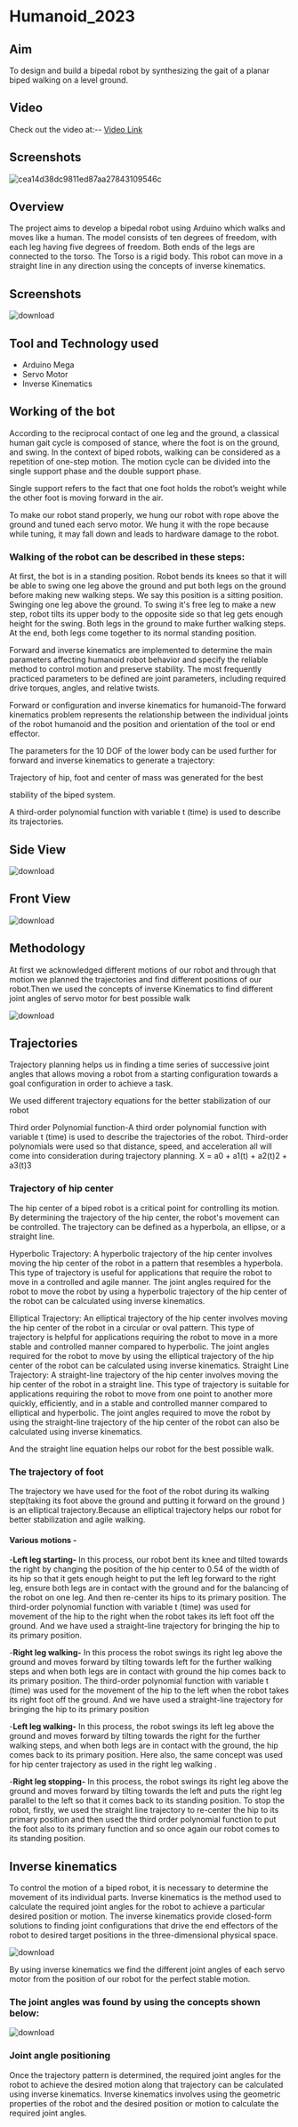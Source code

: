 # Humanoid_2023

## Aim
To design and build a bipedal robot by synthesizing the gait of a planar biped walking on a level ground.

## Video

Check out the video at:--  [Video Link](https://youtu.be/dXhq2luH1s8?si=D4JbMoWYA-oqK67P)

## Screenshots
![cea14d38dc9811ed87aa27843109546c](https://github.com/user-attachments/assets/7a1a9d75-2030-45a0-b901-0e3af0fd96e8)

## Overview
The project aims to develop a bipedal robot using Arduino which walks and moves  like a human. The model consists of ten degrees of freedom, with each leg having five degrees of freedom. Both ends of the legs are connected to the torso. The Torso is a rigid body. This robot can move in a straight line in any direction using the concepts of inverse kinematics.


## Screenshots
![download](https://github.com/user-attachments/assets/8b85455b-fb86-4059-99dc-9f1a102ccdb3)

## Tool and Technology used
- Arduino Mega
- Servo Motor
- Inverse Kinematics

## Working of the bot

According to the reciprocal contact of one leg and the ground, a classical human gait cycle is composed of stance, where the foot is on the ground, and swing. In the context of biped robots, walking can be considered as a repetition of one-step motion. The motion cycle can be divided into the single support phase and the double support phase.

Single support refers to the fact that one foot holds the robot’s weight while the other foot is moving forward in the air.

To make our robot stand properly, we hung our robot with rope above the ground and tuned each servo motor. We hung it with the rope because while tuning, it may fall down and leads to hardware damage to the robot.

 

### Walking of the robot can be described in these steps:

At first, the bot is in a standing position.
Robot bends its knees so that it will be able to  swing one leg above the ground and put both legs on the ground before making new walking steps. We say this position is a sitting position. 
Swinging one leg above the ground. To swing it's free leg to make a new step, robot tilts its upper body to the opposite side so that leg gets enough height for the swing.
Both legs in the ground to make further walking steps.
At the end, both legs come together to its normal standing position.
 

Forward and inverse kinematics are  implemented to determine the main parameters affecting humanoid robot behavior and specify the reliable method to control motion and preserve stability. The most frequently practiced parameters to be defined are joint parameters, including required drive torques, angles, and relative twists.

Forward or configuration and inverse kinematics for humanoid-The forward kinematics problem represents the relationship between the individual joints of the robot humanoid and the position and orientation of the tool or end effector.

The parameters for the 10 DOF of the lower body can be used further for forward and inverse kinematics to generate a trajectory:

Trajectory of hip, foot and center of mass was generated for the best

stability of the biped system.

A third-order polynomial function with variable t (time) is used to describe its trajectories. 

## Side View
![download](https://github.com/user-attachments/assets/8da7d8e4-0617-4d27-97d6-17ef9d529211)

## Front View
![download](https://github.com/user-attachments/assets/0d2d9fa0-2ac8-4d1f-83b8-a33872c5fa1e)

## Methodology
At first we acknowledged different motions of our robot and through that motion we planned the trajectories and find different positions of our robot.Then we used the concepts of inverse Kinematics to find different joint angles of servo motor for best possible walk

![download](https://github.com/user-attachments/assets/3e4c6388-5c29-4f10-b386-a81d14d56159)

## Trajectories
Trajectory planning helps us in finding a time series of successive joint angles that allows moving a robot from a starting configuration towards a goal configuration in order to achieve a task.

We used different trajectory equations for the better stabilization of our robot

Third order Polynomial function-A third order polynomial function with variable t (time) is used to describe the trajectories of the robot.
Third-order polynomials were used so that distance, speed, and acceleration all will come into consideration during trajectory planning.
X = a0 + a1(t) + a2(t)2 +  a3(t)3

### Trajectory of hip center
The hip center of a biped robot is a critical point for controlling its motion. By determining the trajectory of the hip center, the robot's movement can be controlled. The trajectory can be defined as a hyperbola, an ellipse, or a straight line.

Hyperbolic Trajectory: A hyperbolic trajectory of the hip center involves moving the hip center of the robot in a pattern that resembles a hyperbola. This type of trajectory is useful for applications that require the robot to move in a controlled and agile manner. The joint angles required for the robot to move the robot by using a hyperbolic trajectory of the hip center of the robot can be calculated using inverse kinematics.

Elliptical Trajectory: An elliptical trajectory of the hip center involves moving the hip center of the robot in a circular or oval pattern. This type of trajectory is helpful for applications requiring the robot to move in a more stable and controlled manner compared to hyperbolic.  The joint angles required for the robot to move by using the elliptical trajectory of the hip center of the robot can be calculated using inverse kinematics.
Straight Line Trajectory: A straight-line trajectory of the hip center involves moving the hip center of the robot in a straight line. This type of trajectory is suitable for applications requiring the robot to move from one point to another more quickly, efficiently, and in a stable and controlled manner compared to elliptical and hyperbolic. The joint angles required to move the robot by using the straight-line trajectory of the hip center of the robot can also be calculated using inverse kinematics.
 

And the straight line equation helps our robot for the best possible walk.


### The trajectory of foot

The trajectory we have used for the foot of the robot during its walking step(taking its foot above the ground and putting it forward on the ground ) is an elliptical trajectory.Because an elliptical trajectory helps our robot for better stabilization and agile walking.

#### Various motions -

-**Left leg starting-** In this process, our robot bent its knee and tilted towards the right by changing the position of the hip center to 0.54 of the width of its hip so that it gets enough height to put the left leg forward to the right leg,  ensure  both legs are in contact with the ground and for the balancing of the robot on one leg. And then re-center its hips to its primary position.
The third-order polynomial function with variable t (time) was used for movement of the hip to the right when the robot takes its left foot off the ground. And we have used a straight-line trajectory for bringing the hip to its primary position.

-**Right leg walking-** In this process the robot swings its right leg above the ground and moves forward by tilting towards left for the further walking steps and when both legs are in contact with ground the hip comes back to its primary position.
The third-order polynomial function with variable t (time) was used for the movement of the hip to the left when the robot takes its right foot off the ground. And we have used a straight-line trajectory for bringing the hip to its primary position

 
-**Left leg walking-** In this process, the robot swings its left leg above the ground and moves forward by tilting towards the right for the further walking steps, and when both legs are in contact with the ground, the hip comes back to its primary position.
Here also, the same concept was used for hip center trajectory as used in the right leg walking .

-**Right leg stopping-** In this process, the robot swings its right leg above the ground and moves forward by tilting towards the left and puts the right leg parallel to the left so that it comes back to its standing position.
To stop the robot, firstly, we used the straight line trajectory to re-center the hip to its primary position and then used the third order polynomial function to put the foot also to its primary function and so once again our robot comes to its standing position.

## Inverse kinematics
To control the motion of a biped robot, it is necessary to determine the movement of its individual parts. Inverse kinematics is the method used to calculate the required joint angles for the robot to achieve a particular desired position or motion.
The inverse kinematics provide closed-form solutions to finding joint configurations that drive the end effectors of the robot to desired target positions in the three-dimensional physical space.

![download](https://github.com/user-attachments/assets/9c617f77-f9a0-4a17-a626-55b8cf0f570e)

By using inverse kinematics we find the different joint angles of each servo motor from the position of our robot for the perfect stable motion.

### The joint angles was found by using the concepts shown below:

![download](https://github.com/user-attachments/assets/5563bb66-b232-4847-b88b-826bc5d38173)


### Joint angle positioning
Once the trajectory pattern is determined, the required joint angles for the robot to achieve the desired motion along that trajectory can be calculated using inverse kinematics. Inverse kinematics involves using the geometric properties of the robot and the desired position or motion to calculate the required joint angles.



